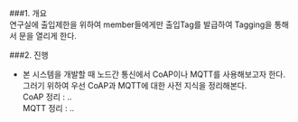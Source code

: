 ###1. 개요  
연구실에 출입제한을 위하여 member들에게만 출입Tag를 발급하여 Tagging을 통해서 문을 열리게 한다.  

###2. 진행  
- 본 시스템을 개발할 때 노드간 통신에서 CoAP이나 MQTT를 사용해보고자 한다.  
그러기 위하여 우선 CoAP과 MQTT에 대한 사전 지식을 정리해본다.  
CoAP 정리 : ..  
MQTT 정리 : ..  
